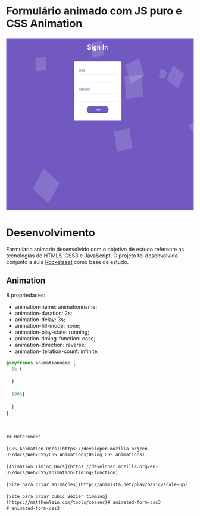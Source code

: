 # Formulário animado com JS puro e CSS Animation
<h3>
<p align="center">
    <img src="src/img/formulario.png" alt="Logo" height=460></a>
    </h3>

# Desenvolvimento #

Formulario animado desenvolvido com o objetivo de estudo referente as tecnologias de HTML5, CSS3 e JavaScript. O projeto foi desenvolvido conjunto a aula [Rocketseat](https://www.youtube.com/channel/UCSfwM5u0Kce6Cce8_S72olg) como base de estudo.
## Animation


8 propriedades:

- animation-name: animationname;
- animation-duration: 2s;
- animation-delay: 3s;
- animation-fill-mode: none;
- animation-play-state: running;
- animation-timing-function: ease;
- animation-direction: reverse;
- animation-iteration-count: infinite;

```css
@keyframes animationname {
  0% {

  }

  100%{

  }
}
```
```


## References

[CSS Animation Docs](https://developer.mozilla.org/en-US/docs/Web/CSS/CSS_Animations/Using_CSS_animations)

[Animation Timing Docs](https://developer.mozilla.org/en-US/docs/Web/CSS/animation-timing-function)

[Site para criar animações](http://animista.net/play/basic/scale-up)

[Site para criar cubic Bézier timming](https://matthewlein.com/tools/ceaser)# animated-form-css3
# animated-form-css3
